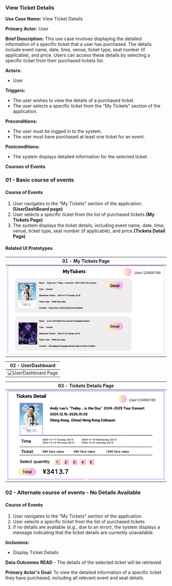 ### View Ticket Details

**Use Case Name:** View Ticket Details

**Primary Actor:** User

**Brief Description:** This use case involves displaying the detailed information of a specific ticket that a user has purchased. The details include event name, date, time, venue, ticket type, seat number (if applicable), and price. Users can access these details by selecting a specific ticket from their purchased tickets list.

**Actors:**
- User

**Triggers:**
- The user wishes to view the details of a purchased ticket.
- The user selects a specific ticket from the "My Tickets" section of the application.

**Preconditions:**
- The user must be logged in to the system.
- The user must have purchased at least one ticket for an event.

**Postconditions:**
- The system displays detailed information for the selected ticket.

**Courses of Events**

### 01 - Basic course of events
#### Course of Events
1. User navigates to the "My Tickets" section of the application.**(UserDashBoard page)**
2. User selects a specific ticket from the list of purchased tickets.**(My Tickets Page)**
3. The system displays the ticket details, including event name, date, time, venue, ticket type, seat number (if applicable), and price.**(Tickets Datail Page)**

#### Related UI Prototypes
| 01 - My Tickets Page |
| --- |
| ![My Tickets Page](../ui/Myticket.png)|

| 02 - UserDashboard |
| --- |
| ![UserDashboard Page]()|

| 03 - Tickets Details Page|
| --- |
| ![Tickets Details Page](../ui/TicketsDetail.png)|

### 02 - Alternate course of events - No Details Available
#### Course of Events
1. User navigates to the "My Tickets" section of the application.
2. User selects a specific ticket from the list of purchased tickets.
3. If no details are available (e.g., due to an error), the system displays a message indicating that the ticket details are currently unavailable.




**Inclusions:**
- Display Ticket Details

**Data Outcomes**
**READ** - The details of the selected ticket will be retrieved.

**Primary Actor's Goal:** To view the detailed information of a specific ticket they have purchased, including all relevant event and seat details.

